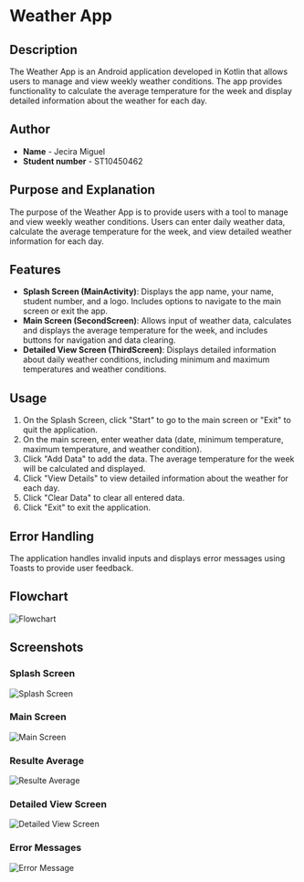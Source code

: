 # Weather App

## Description
The Weather App is an Android application developed in Kotlin that allows users to manage and view weekly weather conditions. The app provides functionality to calculate the average temperature for the week and display detailed information about the weather for each day.

## Author

- **Name** - Jecira Miguel
- **Student number** - ST10450462

## Purpose and Explanation
The purpose of the Weather App is to provide users with a tool to manage and view weekly weather conditions. Users can enter daily weather data, calculate the average temperature for the week, and view detailed weather information for each day.

## Features
- **Splash Screen (MainActivity)**: Displays the app name, your name, student number, and a logo. Includes options to navigate to the main screen or exit the app.
- **Main Screen (SecondScreen)**: Allows input of weather data, calculates and displays the average temperature for the week, and includes buttons for navigation and data clearing.
- **Detailed View Screen (ThirdScreen)**: Displays detailed information about daily weather conditions, including minimum and maximum temperatures and weather conditions.

## Usage
1. On the Splash Screen, click "Start" to go to the main screen or "Exit" to quit the application.
2. On the main screen, enter weather data (date, minimum temperature, maximum temperature, and weather condition).
3. Click "Add Data" to add the data. The average temperature for the week will be calculated and displayed.
4. Click "View Details" to view detailed information about the weather for each day.
5. Click "Clear Data" to clear all entered data.
6. Click "Exit" to exit the application.

## Error Handling
The application handles invalid inputs and displays error messages using Toasts to provide user feedback.

## Flowchart
![Flowchart](path_to_flowchart_image)

## Screenshots
### Splash Screen
![Splash Screen](https://raw.githubusercontent.com/JeciraMiguel/WeatherApp/main/app/SplashScreen.png)

### Main Screen
![Main Screen](https://raw.githubusercontent.com/JeciraMiguel/WeatherApp/main/app/HomeScreen.png)

### Resulte Average
![Resulte Average](https://raw.githubusercontent.com/JeciraMiguel/WeatherApp/main/app/ResulteAverage.png)

### Detailed View Screen
![Detailed View Screen](https://raw.githubusercontent.com/JeciraMiguel/WeatherApp/main/app/DetailsScreen.png)

### Error Messages
![Error Message](https://raw.githubusercontent.com/JeciraMiguel/WeatherApp/main/app/ErrorMessage.png)
